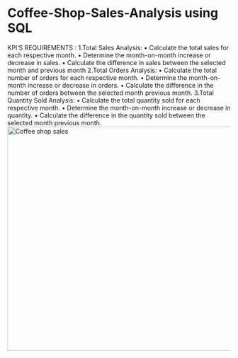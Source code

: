 # Coffee-Shop-Sales-Analysis using SQL

KPI’S REQUIREMENTS :
1.Total Sales Analysis:
•	Calculate the total sales for each respective month.
•	Determine the month-on-month increase or decrease in sales.
•	Calculate the difference in sales between the selected month and previous month
2.Total Orders Analysis:
•	Calculate the total number of orders for each respective month.
•	Determine the month-on-month increase or decrease in orders.
•	Calculate the difference in the number  of orders between the selected month previous month.
3.Total Quantity Sold Analysis:
•	Calculate the total quantity sold for each respective month.
•	Determine the month-on-month increase or decrease in quantity.
•	Calculate the difference in the quantity sold between the selected month previous month.
<img width="827" height="507" alt="Coffee shop sales" src="https://github.com/user-attachments/assets/387bed08-4b9d-4871-af29-b8883cb7d568" />

